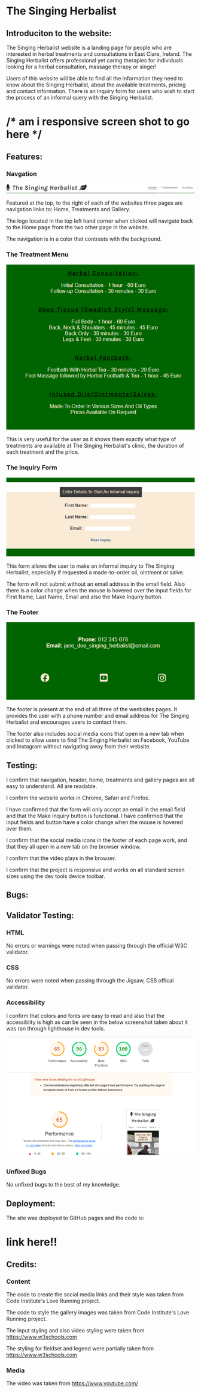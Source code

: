 # The Singing Herbalist

## Introduciton to the website:

The Singing Herbalist website is a landing page for people who are interested in herbal treatments and consultations in East Clare, Ireland. The Singing Herbalist offers professional yet caring therapies for individuals looking for a herbal consultation, massage therapy or singer!

Users of this website will be able to find all the information they need to know about the Singing Herbalist, about the available treatments, pricing and contact information. There is an inquiry form for users who wish to start the process of an informal query with the Singing Herbalist.

# /* am i responsive screen shot to go here */

## Features:

### Navgation

![My Image](assets/images/logo-nav-links.PNG)

Featured at the top, to the right of each of the websites three pages are navigation links to: Home, Treatments and Gallery. 

The logo located in the top left hand corner when clicked will navigate back to the Home page from the two other page in the website.

The navigation is in a color that contrasts with the background.

### The Treatment Menu

![My Image](assets/images/treatment-prices.PNG)

This is very useful for the user as it shows them exactly what type of treatments are available at The Singing Herbalist's clinic, the duration of each treatment and the price.

### The Inquiry Form

![My Image](assets/images/inquiry-form.PNG)

This form allows the user to make an informal inquiry to The Singing Herbalist, especially if requested a made-to-order oil, ointment or salve.

The form will not submit without an email address in the email field. Also there is a color change when the mouse is hovered over the input fields for First Name, Last Name, Email and also the Make Inquiry button.

### The Footer

![My Image](assets/images/footer.PNG)

The footer is present at the end of all three of the wenbsites pages. It provides the user with a phone number and email address for The Singing Herbalist and encourages users to contact them. 

The footer also includes social media icons that open in a new tab when clicked to allow users to find The Singing Herbalist on Facebook, YouTube and Instagram without navigating away from their website.

## Testing:

I confirm that navigation, header, home, treatments and gallery pages are all easy to understand. All are readable.

I confirm the website works in Chrome, Safari and Firefox.

I have confirmed that the form will only accept an email in the email field and that the Make Inquiry button is functional. I have confirmed that the input fields and button have a color change when the mouse is hovered over them.

I confirm that the social media icons in the footer of each page work, and that they all open in a new tab on the browser window.

I confirm that the video plays in the browser.

I confirm that the project is responsive and works on all standard screen sizes using the dev tools device toolbar.


## Bugs:

## Validator Testing:

### HTML
No errors or warnings were noted when passing through the official W3C validator.

### CSS
No errors were noted when passing through the Jigsaw, CSS offical validator.

### Accessibility
I confirm that colors and fonts are easy to read and also that the accessiblity is high as can be seen in the below screenshot taken about it was ran through lighthouse in dev tools.

![My Image](assets/images/lighthouse-for-singing-herbalist.PNG)

### Unfixed Bugs

No unfixed bugs to the best of my knowledge.

## Deployment:

The site was deployed to GitHub pages and the code is:

# link here!!


## Credits:

### Content

The code to create the social media links and their style was taken from Code Institute's Love Running project.

The code to style the gallery images was taken from Code Institute's Love Running project.

The input styling and also video styling were taken from https://www.w3schools.com 

The styling for fieldset and legend were partially taken from https://www.w3schools.com

### Media

The video was taken from https://www.youtube.com/
